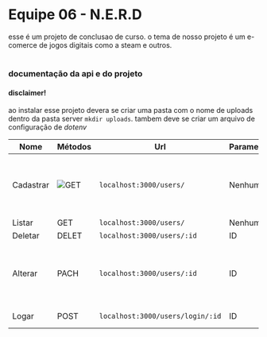 # Equipe 06 - N.E.R.D


esse é um projeto de conclusao de curso. o tema de nosso projeto é um e-comerce de jogos digitais como a steam e outros.





#

### documentação da api e do projeto

#### disclaimer! 

ao instalar esse projeto devera se criar uma pasta com o nome de uploads dentro da pasta server `mkdir uploads`.
tambem deve se criar um arquivo de configuração de *dotenv*

| Nome    | Métodos |     Url                | Parametros |     body                            |
|---------|---------|------------------------|------------|-------------------------------------|
|Cadastrar|  ![GET](https://img.shields.io/badge/GET-green.svg) |`localhost:3000/users/` | Nenhum|name, email, pass, type, imgName, src|
|Listar| GET | `localhost:3000/users/`| Nenhum | Nenhum |
|Deletar| DELET | `localhost:3000/users/:id` | ID | Nenhum |
|Alterar| PACH | `localhost:3000/users/:id` | ID | name, email, pass, type, imgName, src|
|Logar| POST | `localhost:3000/users/login/:id` | ID | email, pass|
